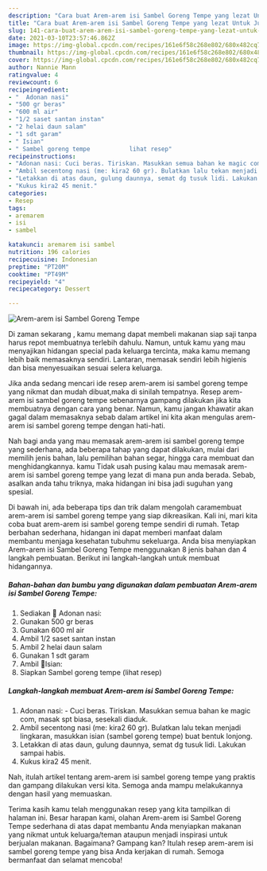 ```yaml
---
description: "Cara buat Arem-arem isi Sambel Goreng Tempe yang lezat Untuk Jualan"
title: "Cara buat Arem-arem isi Sambel Goreng Tempe yang lezat Untuk Jualan"
slug: 141-cara-buat-arem-arem-isi-sambel-goreng-tempe-yang-lezat-untuk-jualan
date: 2021-03-10T23:57:46.862Z
image: https://img-global.cpcdn.com/recipes/161e6f58c268e802/680x482cq70/arem-arem-isi-sambel-goreng-tempe-foto-resep-utama.jpg
thumbnail: https://img-global.cpcdn.com/recipes/161e6f58c268e802/680x482cq70/arem-arem-isi-sambel-goreng-tempe-foto-resep-utama.jpg
cover: https://img-global.cpcdn.com/recipes/161e6f58c268e802/680x482cq70/arem-arem-isi-sambel-goreng-tempe-foto-resep-utama.jpg
author: Nannie Mann
ratingvalue: 4
reviewcount: 6
recipeingredient:
- "  Adonan nasi"
- "500 gr beras"
- "600 ml air"
- "1/2 saset santan instan"
- "2 helai daun salam"
- "1 sdt garam"
- " Isian"
- " Sambel goreng tempe           lihat resep"
recipeinstructions:
- "Adonan nasi: Cuci beras. Tiriskan. Masukkan semua bahan ke magic com, masak spt biasa, sesekali diaduk."
- "Ambil secentong nasi (me: kira2 60 gr). Bulatkan lalu tekan menjadi lingkaran, masukkan isian (sambel goreng tempe) buat bentuk lonjong."
- "Letakkan di atas daun, gulung daunnya, semat dg tusuk lidi. Lakukan sampai habis."
- "Kukus kira2 45 menit."
categories:
- Resep
tags:
- aremarem
- isi
- sambel

katakunci: aremarem isi sambel 
nutrition: 196 calories
recipecuisine: Indonesian
preptime: "PT20M"
cooktime: "PT49M"
recipeyield: "4"
recipecategory: Dessert

---
```



![Arem-arem isi Sambel Goreng Tempe](https://img-global.cpcdn.com/recipes/161e6f58c268e802/680x482cq70/arem-arem-isi-sambel-goreng-tempe-foto-resep-utama.jpg)

Di zaman  sekarang , kamu memang dapat membeli makanan siap saji tanpa harus repot membuatnya terlebih dahulu. Namun, untuk kamu yang mau menyajikan hidangan special pada keluarga tercinta, maka kamu memang lebih baik memasaknya sendiri. Lantaran, memasak sendiri lebih higienis dan bisa menyesuaikan sesuai selera keluarga.

Jika anda sedang mencari ide resep arem-arem isi sambel goreng tempe yang nikmat dan mudah dibuat,maka di sinilah tempatnya. Resep arem-arem isi sambel goreng tempe  sebenarnya gampang dilakukan jika kita membuatnya dengan cara yang benar. Namun, kamu jangan khawatir akan gagal dalam memasaknya 
sebab dalam artikel ini kita akan mengulas arem-arem isi sambel goreng tempe dengan hati-hati.  



Nah bagi anda yang mau memasak arem-arem isi sambel goreng tempe yang sederhana, ada beberapa tahap yang dapat dilakukan, mulai dari memilih jenis bahan, lalu pemilihan bahan segar, hingga cara membuat dan menghidangkannya. kamu Tidak usah pusing kalau mau memasak arem-arem isi sambel goreng tempe yang lezat di mana pun anda berada. Sebab, asalkan anda  tahu triknya, maka hidangan ini bisa jadi suguhan yang spesial.

Di bawah ini, ada beberapa tips dan trik dalam mengolah caramembuat arem-arem isi sambel goreng tempe yang siap dikreasikan. Kali ini, mari kita coba buat arem-arem isi sambel goreng tempe sendiri di rumah. Tetap berbahan sederhana, hidangan ini dapat memberi manfaat dalam membantu menjaga kesehatan tubuhmu sekeluarga. Anda bisa menyiapkan Arem-arem isi Sambel Goreng Tempe menggunakan 8 jenis bahan dan 4 langkah pembuatan. Berikut ini langkah-langkah untuk membuat hidangannya.

<!--inarticleads1-->

##### Bahan-bahan dan bumbu yang digunakan dalam pembuatan Arem-arem isi Sambel Goreng Tempe:

1. Sediakan  🌺 Adonan nasi:
1. Gunakan 500 gr beras
1. Gunakan 600 ml air
1. Ambil 1/2 saset santan instan
1. Ambil 2 helai daun salam
1. Gunakan 1 sdt garam
1. Ambil  🌺Isian:
1. Siapkan  Sambel goreng tempe           (lihat resep)




<!--inarticleads2-->

##### Langkah-langkah membuat Arem-arem isi Sambel Goreng Tempe:

1. Adonan nasi: - Cuci beras. Tiriskan. Masukkan semua bahan ke magic com, masak spt biasa, sesekali diaduk.
1. Ambil secentong nasi (me: kira2 60 gr). Bulatkan lalu tekan menjadi lingkaran, masukkan isian (sambel goreng tempe) buat bentuk lonjong.
1. Letakkan di atas daun, gulung daunnya, semat dg tusuk lidi. Lakukan sampai habis.
1. Kukus kira2 45 menit.




Nah, itulah artikel tentang  arem-arem isi sambel goreng tempe  yang praktis dan gampang dilakukan versi kita. Semoga anda mampu melakukannya dengan hasil yang memuaskan. 

Terima kasih kamu telah menggunakan resep yang kita tampilkan di halaman ini. Besar harapan kami, olahan  Arem-arem isi Sambel Goreng Tempe sederhana di atas dapat membantu Anda menyiapkan makanan yang nikmat untuk keluarga/teman ataupun menjadi inspirasi untuk berjualan makanan. Bagaimana? Gampang kan? Itulah resep arem-arem isi sambel goreng tempe yang bisa Anda kerjakan di rumah. Semoga bermanfaat dan selamat mencoba!

